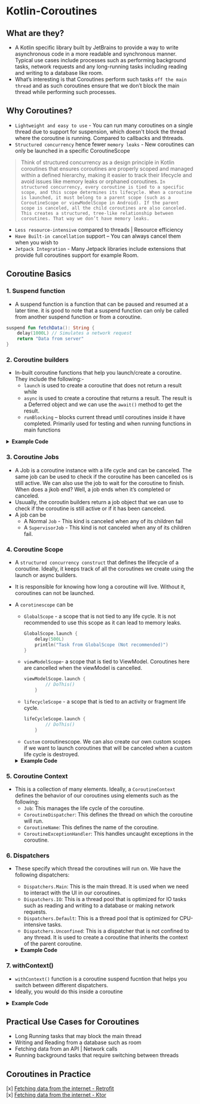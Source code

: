 # Kotlin-Coroutines
## What are they?
- A Kotlin specific library built by JetBrains to provide a way to write asynchronous code in a more readable and synchronous manner. Typical use cases include processes such as performing background tasks, network requests and any long-running tasks including reading and writing to a database like room. 
- What’s interesting is that Coroutines perform such tasks `off the main thread` and as such coroutines ensure that we don’t block the main thread while performing such processes.

## Why Coroutines?
-	`Lightweight and easy to use` - You can run many coroutines on a single thread due to support for suspension, which doesn't block the thread where the coroutine is running. Compared to callbacks and thtreads.
-	`Structured concurrency` hence fewer `memory leaks` - New coroutines can only be launched in a specific CoroutineScope
  >Think of structured concurrency as a	design principle in Kotlin coroutines that ensures coroutines are properly scoped and managed within a defined hierarchy, making it easier to track their lifecycle and avoid issues like memory leaks or orphaned coroutines.
`In structured concurrency, every coroutine is tied to a specific scope, and this scope determines its lifecycle. When a coroutine is launched, it must belong to a parent scope (such as a CoroutineScope or viewModelScope in Android). If the parent scope is canceled, all the child coroutines are also canceled. This creates a structured, tree-like relationship between coroutines. That way we don’t have memory leaks.`
-	`Less resource-intensive` compared to threads | Resource efficiency
-	`Have Built-in cancellation` support – You can always cancel them when you wish to 
-	`Jetpack Integration` - Many Jetpack libraries include extensions that provide full coroutines support for example Room. 

## Coroutine Basics
### 1. Suspend function
- A suspend function is a function that can be paused and resumed at a later time. it is good to note that a suspend function can only be called from another suspend function or from a coroutine.
```kotlin
suspend fun fetchData(): String {
    delay(1000L) // Simulates a network request
    return "Data from server"
}
```
### 2. Coroutine builders 
- In-built coroutine functions that help you launch/create a coroutine. They include the following:-
  - `launch` is used to create a coroutine that does not return a result while
  - `async` is used to create a coroutine that returns a result. The result is a Deferred object and we can use the `await()` method to get the result.
  - `runBlocking` – blocks current thread until coroutines inside it have completed. Primarily used for testing and when running functions in main functions
<details>
  <summary> <b>Example Code</b> </summary>

```kotlin
  fun main() = runBlocking {
    // Launch a coroutine that does not return a result
    launch {
        delay(1000L)
        println("Task from launch")
    }

    // Launch a coroutine that returns a result using async
    val result = async {
        delay(2000L)
        "Result from async"
    }

    println("Result: ${result.await()}") // Waiting for the async result
    println("Task from runBlocking") // Main thread is blocked until coroutines finish
  }
```
</details>

### 3. Coroutine Jobs
- A Job is a coroutine instance with a life cycle and can be canceled. The same job can be used to check if the coroutine has been cancelled os is still active. We can also use the job to wait for the coroutine to finish. When does a jkob end? Well, a job ends when it’s completed or canceled.
- Usuually, the coroutin builders return a job object that we can use to check if the coroutine is still active or if it has been canceled.
- A job can be
  - A Normal `Job` - This kind is canceled when any of its children fail
  - A `SupervisorJob` - This kind is not canceled when any of its children fail.
### 4. Coroutine Scope 
- A `structured concurrency construct` that defines the lifecycle of a coroutine. Ideally, it keeps track of all the coroutines we create using the launch or async builders.
- It is responsible for knowing how long a coroutine will live. Without it, coroutines can not be launched.
- A `corotinescope` can be
  - `GlobalScope` - a scope that is not tied to any life cycle. It is not recommended to use this scope as it can lead to memory leaks.
    ```kotlin
    GlobalScope.launch {
        delay(500L)
        println("Task from GlobalScope (Not recommended)")
    }
    ```
  - `viewModelScope`- a scope that is tied to ViewModel. Coroutines here are cancelled when the viewModel is cancelled.
    ```kotlin
    viewModelScope.launch {
            // DoThis()
        }
    ```
  - `lifecycleScope` - a scope that is tied to an activity or fragment life cycle.
    ```kotlin
    lifeCycleScope.launch {
            // DoThis()
        }
    ```
  - `Custom` coroutinescope. We can also create our own custom scopes if we want to launch coroutines that will be canceled when a custom life cycle is destroyed.
  <details>
  <summary> <b>Example Code</b> </summary>
    
    ```kotlin
    private val customScope = CoroutineScope(Dispatchers.Default)

    fun startTask() {
        customScope.launch {
            delay(1000L)
            println("Task from custom scope completed")
        }
    }
    ```
  </details>
    
### 5. Coroutine Context
- This is a collection of many elements. Ideally, a `CoroutineContext` defines the behavior of our coroutines using elements such as the following:
  - `Job`: This manages the life cycle of the coroutine.
  - `CoroutineDispatcher`: This defines the thread on which the coroutine will run.
  - `CoroutineName`: This defines the name of the coroutine.
  - `CoroutineExceptionHandler`: This handles uncaught exceptions in the coroutine.
### 6. Dispatchers
- These specify which thread the coroutines will run on. We have the following dispatchers:
  - `Dispatchers.Main`: This is the main thread. It is used when we need to interact with the UI in our coroutines.
  - `Dispatchers.IO`: This is a thread pool that is optimized for IO tasks such as reading and writing to a database or making network requests.
  - `Dispatchers.Default`: This is a thread pool that is optimized for CPU-intensive tasks.
  - `Dispatchers.Unconfined`: This is a dispatcher that is not confined to any thread. It is used to create a coroutine that inherits the context of the parent coroutine.
  <details>
  <summary> <b>Example Code</b> </summary>
    
  ```kotlin
      // Dispatchers.Main
      launch(Dispatchers.Main) {
          println("Running on Main")
      }

      // Dispatchers.IO
      launch(Dispatchers.IO) {
          println("Running on IO")
          delay(500L)
          println("IO task completed")
      }
  
      // Dispatchers.Default 
      launch(Dispatchers.Default) {
          println("Running on Default")
          for (i in 1..5) {
              delay(200L)
              println("Processing $i on Default")
          }
      }
  
      // Dispatchers.Unconfined
      launch(Dispatchers.Unconfined) {
          println("Running on Unconfined")
          delay(100L)
      }
  ```
  </details>
  
### 7. withContext()
- `withContext()` function is a coroutine suspend fucntion that helps you switch between different dispatchers.
- Ideally, you would do this inside a coroutine
<details>
  <summary> <b>Example Code</b> </summary>

  ```kotlin
launch(Dispatchers.Main) {
        println("Running on Main thread")
        // Switch to IO dispatcher using withContext for a network call or database operation
        val result = withContext(Dispatchers.IO) {
            println("Switching to IO thread")
            // Simulate network request
            delay(1000L)
            "Data from network"
        }
        // After completing the IO task, back on the Main thread
        println("Back to Main thread")
    }
```
</details>

## Practical Use Cases for Coroutines 
- Long Running tasks that may block the main thread
- Writing and Reading from a database such as room
- Fetching data from an API | Network calls 
- Running background tasks that require switching between threads

## Coroutines in Practice
[x] [Fetching data from the internet - Retrofit](https://medium.com/@samueljumawrites/fetching-data-from-an-api-using-retrofit-in-your-android-app-5ceddd1030b8)  
[x] [Fetching data from the internet - Ktor](https://medium.com/@samueljumawrites/fetching-data-from-an-api-using-ktor-in-your-android-app-4c914cfb4093) 

